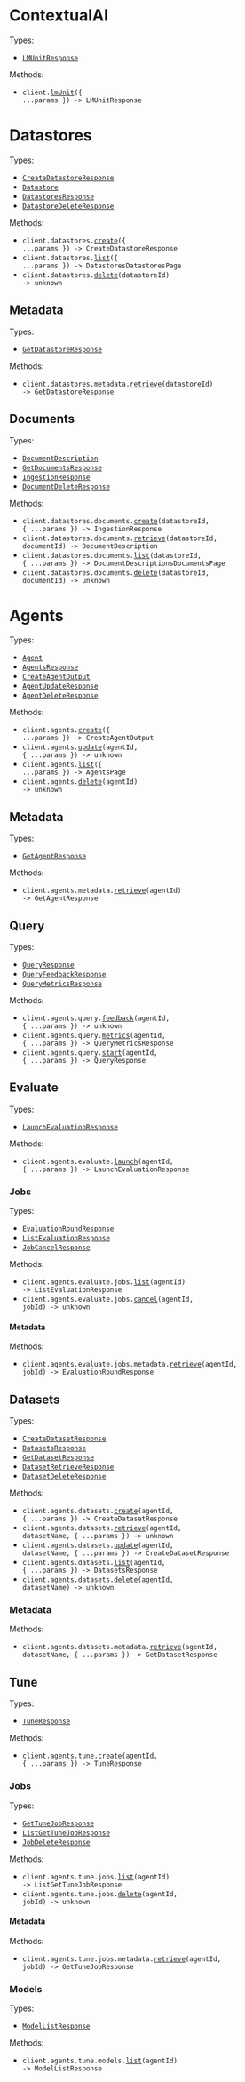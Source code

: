 # ContextualAI

Types:

- <code><a href="./src/resources/top-level.ts">LMUnitResponse</a></code>

Methods:

- <code title="post /lmunit">client.<a href="./src/index.ts">lmUnit</a>({ ...params }) -> LMUnitResponse</code>

# Datastores

Types:

- <code><a href="./src/resources/datastores/datastores.ts">CreateDatastoreResponse</a></code>
- <code><a href="./src/resources/datastores/datastores.ts">Datastore</a></code>
- <code><a href="./src/resources/datastores/datastores.ts">DatastoresResponse</a></code>
- <code><a href="./src/resources/datastores/datastores.ts">DatastoreDeleteResponse</a></code>

Methods:

- <code title="post /datastores">client.datastores.<a href="./src/resources/datastores/datastores.ts">create</a>({ ...params }) -> CreateDatastoreResponse</code>
- <code title="get /datastores">client.datastores.<a href="./src/resources/datastores/datastores.ts">list</a>({ ...params }) -> DatastoresDatastoresPage</code>
- <code title="delete /datastores/{datastore_id}">client.datastores.<a href="./src/resources/datastores/datastores.ts">delete</a>(datastoreId) -> unknown</code>

## Metadata

Types:

- <code><a href="./src/resources/datastores/metadata.ts">GetDatastoreResponse</a></code>

Methods:

- <code title="get /datastores/{datastore_id}/metadata">client.datastores.metadata.<a href="./src/resources/datastores/metadata.ts">retrieve</a>(datastoreId) -> GetDatastoreResponse</code>

## Documents

Types:

- <code><a href="./src/resources/datastores/documents.ts">DocumentDescription</a></code>
- <code><a href="./src/resources/datastores/documents.ts">GetDocumentsResponse</a></code>
- <code><a href="./src/resources/datastores/documents.ts">IngestionResponse</a></code>
- <code><a href="./src/resources/datastores/documents.ts">DocumentDeleteResponse</a></code>

Methods:

- <code title="post /datastores/{datastore_id}/documents">client.datastores.documents.<a href="./src/resources/datastores/documents.ts">create</a>(datastoreId, { ...params }) -> IngestionResponse</code>
- <code title="get /datastores/{datastore_id}/documents/{document_id}/metadata">client.datastores.documents.<a href="./src/resources/datastores/documents.ts">retrieve</a>(datastoreId, documentId) -> DocumentDescription</code>
- <code title="get /datastores/{datastore_id}/documents">client.datastores.documents.<a href="./src/resources/datastores/documents.ts">list</a>(datastoreId, { ...params }) -> DocumentDescriptionsDocumentsPage</code>
- <code title="delete /datastores/{datastore_id}/documents/{document_id}">client.datastores.documents.<a href="./src/resources/datastores/documents.ts">delete</a>(datastoreId, documentId) -> unknown</code>

# Agents

Types:

- <code><a href="./src/resources/agents/agents.ts">Agent</a></code>
- <code><a href="./src/resources/agents/agents.ts">AgentsResponse</a></code>
- <code><a href="./src/resources/agents/agents.ts">CreateAgentOutput</a></code>
- <code><a href="./src/resources/agents/agents.ts">AgentUpdateResponse</a></code>
- <code><a href="./src/resources/agents/agents.ts">AgentDeleteResponse</a></code>

Methods:

- <code title="post /agents">client.agents.<a href="./src/resources/agents/agents.ts">create</a>({ ...params }) -> CreateAgentOutput</code>
- <code title="put /agents/{agent_id}">client.agents.<a href="./src/resources/agents/agents.ts">update</a>(agentId, { ...params }) -> unknown</code>
- <code title="get /agents">client.agents.<a href="./src/resources/agents/agents.ts">list</a>({ ...params }) -> AgentsPage</code>
- <code title="delete /agents/{agent_id}">client.agents.<a href="./src/resources/agents/agents.ts">delete</a>(agentId) -> unknown</code>

## Metadata

Types:

- <code><a href="./src/resources/agents/metadata.ts">GetAgentResponse</a></code>

Methods:

- <code title="get /agents/{agent_id}/metadata">client.agents.metadata.<a href="./src/resources/agents/metadata.ts">retrieve</a>(agentId) -> GetAgentResponse</code>

## Query

Types:

- <code><a href="./src/resources/agents/query.ts">QueryResponse</a></code>
- <code><a href="./src/resources/agents/query.ts">QueryFeedbackResponse</a></code>
- <code><a href="./src/resources/agents/query.ts">QueryMetricsResponse</a></code>

Methods:

- <code title="post /agents/{agent_id}/feedback">client.agents.query.<a href="./src/resources/agents/query.ts">feedback</a>(agentId, { ...params }) -> unknown</code>
- <code title="get /agents/{agent_id}/metrics">client.agents.query.<a href="./src/resources/agents/query.ts">metrics</a>(agentId, { ...params }) -> QueryMetricsResponse</code>
- <code title="post /agents/{agent_id}/query">client.agents.query.<a href="./src/resources/agents/query.ts">start</a>(agentId, { ...params }) -> QueryResponse</code>

## Evaluate

Types:

- <code><a href="./src/resources/agents/evaluate/evaluate.ts">LaunchEvaluationResponse</a></code>

Methods:

- <code title="post /agents/{agent_id}/evaluate">client.agents.evaluate.<a href="./src/resources/agents/evaluate/evaluate.ts">launch</a>(agentId, { ...params }) -> LaunchEvaluationResponse</code>

### Jobs

Types:

- <code><a href="./src/resources/agents/evaluate/jobs/jobs.ts">EvaluationRoundResponse</a></code>
- <code><a href="./src/resources/agents/evaluate/jobs/jobs.ts">ListEvaluationResponse</a></code>
- <code><a href="./src/resources/agents/evaluate/jobs/jobs.ts">JobCancelResponse</a></code>

Methods:

- <code title="get /agents/{agent_id}/evaluate/jobs">client.agents.evaluate.jobs.<a href="./src/resources/agents/evaluate/jobs/jobs.ts">list</a>(agentId) -> ListEvaluationResponse</code>
- <code title="post /agents/{agent_id}/evaluate/jobs/{job_id}/cancel">client.agents.evaluate.jobs.<a href="./src/resources/agents/evaluate/jobs/jobs.ts">cancel</a>(agentId, jobId) -> unknown</code>

#### Metadata

Methods:

- <code title="get /agents/{agent_id}/evaluate/jobs/{job_id}/metadata">client.agents.evaluate.jobs.metadata.<a href="./src/resources/agents/evaluate/jobs/metadata.ts">retrieve</a>(agentId, jobId) -> EvaluationRoundResponse</code>

## Datasets

Types:

- <code><a href="./src/resources/agents/datasets/datasets.ts">CreateDatasetResponse</a></code>
- <code><a href="./src/resources/agents/datasets/datasets.ts">DatasetsResponse</a></code>
- <code><a href="./src/resources/agents/datasets/datasets.ts">GetDatasetResponse</a></code>
- <code><a href="./src/resources/agents/datasets/datasets.ts">DatasetRetrieveResponse</a></code>
- <code><a href="./src/resources/agents/datasets/datasets.ts">DatasetDeleteResponse</a></code>

Methods:

- <code title="post /agents/{agent_id}/datasets">client.agents.datasets.<a href="./src/resources/agents/datasets/datasets.ts">create</a>(agentId, { ...params }) -> CreateDatasetResponse</code>
- <code title="get /agents/{agent_id}/datasets/{dataset_name}">client.agents.datasets.<a href="./src/resources/agents/datasets/datasets.ts">retrieve</a>(agentId, datasetName, { ...params }) -> unknown</code>
- <code title="put /agents/{agent_id}/datasets/{dataset_name}">client.agents.datasets.<a href="./src/resources/agents/datasets/datasets.ts">update</a>(agentId, datasetName, { ...params }) -> CreateDatasetResponse</code>
- <code title="get /agents/{agent_id}/datasets">client.agents.datasets.<a href="./src/resources/agents/datasets/datasets.ts">list</a>(agentId, { ...params }) -> DatasetsResponse</code>
- <code title="delete /agents/{agent_id}/datasets/{dataset_name}">client.agents.datasets.<a href="./src/resources/agents/datasets/datasets.ts">delete</a>(agentId, datasetName) -> unknown</code>

### Metadata

Methods:

- <code title="get /agents/{agent_id}/datasets/{dataset_name}/metadata">client.agents.datasets.metadata.<a href="./src/resources/agents/datasets/metadata.ts">retrieve</a>(agentId, datasetName, { ...params }) -> GetDatasetResponse</code>

## Tune

Types:

- <code><a href="./src/resources/agents/tune/tune.ts">TuneResponse</a></code>

Methods:

- <code title="post /agents/{agent_id}/tune">client.agents.tune.<a href="./src/resources/agents/tune/tune.ts">create</a>(agentId, { ...params }) -> TuneResponse</code>

### Jobs

Types:

- <code><a href="./src/resources/agents/tune/jobs/jobs.ts">GetTuneJobResponse</a></code>
- <code><a href="./src/resources/agents/tune/jobs/jobs.ts">ListGetTuneJobResponse</a></code>
- <code><a href="./src/resources/agents/tune/jobs/jobs.ts">JobDeleteResponse</a></code>

Methods:

- <code title="get /agents/{agent_id}/tune/jobs">client.agents.tune.jobs.<a href="./src/resources/agents/tune/jobs/jobs.ts">list</a>(agentId) -> ListGetTuneJobResponse</code>
- <code title="delete /agents/{agent_id}/tune/jobs/{job_id}">client.agents.tune.jobs.<a href="./src/resources/agents/tune/jobs/jobs.ts">delete</a>(agentId, jobId) -> unknown</code>

#### Metadata

Methods:

- <code title="get /agents/{agent_id}/tune/jobs/{job_id}/metadata">client.agents.tune.jobs.metadata.<a href="./src/resources/agents/tune/jobs/metadata.ts">retrieve</a>(agentId, jobId) -> GetTuneJobResponse</code>

### Models

Types:

- <code><a href="./src/resources/agents/tune/models.ts">ModelListResponse</a></code>

Methods:

- <code title="get /agents/{agent_id}/tune/models">client.agents.tune.models.<a href="./src/resources/agents/tune/models.ts">list</a>(agentId) -> ModelListResponse</code>
